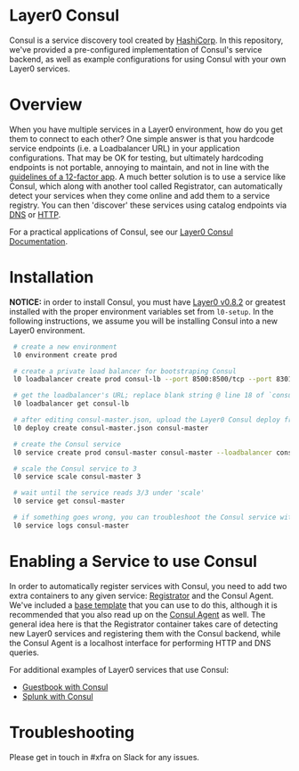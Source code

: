 # Layer0 Consul

Consul is a service discovery tool created by [HashiCorp](https://www.consul.io/intro/). In this repository, we've provided a pre-configured implementation of Consul's service backend, as well as example configurations for using Consul with your own Layer0 services. 

# Overview

When you have multiple services in a Layer0 environment, how do you get them to connect to each other? One simple answer is that you hardcode service endpoints (i.e. a Loadbalancer URL) in your application configurations. That may be OK for testing, but ultimately hardcoding endpoints is not portable, annoying to maintain, and not in line with the [guidelines of a 12-factor app](https://12factor.net/). A much better solution is to use a service like Consul, which along with another tool called Registrator, can automatically detect your services when they come online and add them to a service registry. You can then 'discover' these services using catalog endpoints via [DNS](https://www.consul.io/docs/agent/dns.html) or [HTTP](https://www.consul.io/docs/agent/http.html).

For a practical applications of Consul, see our [Layer0 Consul Documentation](http://docs.xfra.ims.io/guides/consul/).

# Installation

**NOTICE:** in order to install Consul, you must have [Layer0 v0.8.2](http://docs.xfra.ims.io/releases/) or greatest installed with the proper environment variables set from `l0-setup`. In the following instructions, we assume you will be installing Consul into a new Layer0 environment.

```bash
 # create a new environment
 l0 environment create prod

 # create a private load balancer for bootstraping Consul
 l0 loadbalancer create prod consul-lb --port 8500:8500/tcp --port 8301:8301/tcp --private --wait

 # get the loadbalancer's URL; replace blank string @ line 18 of `consul-master.json`'s EXTERNAL_URL value
 l0 loadbalancer get consul-lb

 # after editing consul-master.json, upload the Layer0 Consul deploy from this repository
 l0 deploy create consul-master.json consul-master

 # create the Consul service 
 l0 service create prod consul-master consul-master --loadbalancer consul-lb --wait

 # scale the Consul service to 3
 l0 service scale consul-master 3

 # wait until the service reads 3/3 under 'scale'
 l0 service get consul-master

 # if something goes wrong, you can troubleshoot the Consul service with `service logs` 
 l0 service logs consul-master
 ```

# Enabling a Service to use Consul

In order to automatically register services with Consul, you need to add two extra containers to any given service: [Registrator](https://github.com/gliderlabs/registrator) and the Consul Agent. We've included a [base template](example-service.json) that you can use to do this, although it is recommended that you also read up on the [Consul Agent](https://www.consul.io/docs/agent/basics.html) as well. The general idea here is that the Registrator container takes care of detecting new Layer0 services and registering them with the Consul backend, while the Consul Agent is a localhost interface for performing HTTP and DNS queries. 

For additional examples of Layer0 services that use Consul:
- [Guestbook with Consul](http://docs.xfra.ims.io/guides/guestbook_consul/)
- [Splunk with Consul](https://gitlab.imshealth.com/tools/ImsHealth.Logging/tree/master/infrastructure/splunk-distributed)

# Troubleshooting

Please get in touch in #xfra on Slack for any issues.
